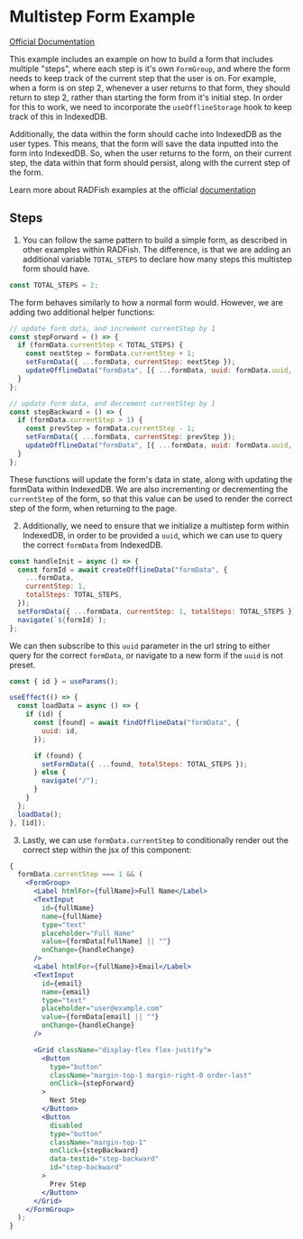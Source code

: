 # Multistep Form Example

[Official Documentation](https://nmfs-radfish.github.io/documentation/)

This example includes an example on how to build a form that includes multiple "steps", where each step is it's own `FormGroup`, and where the form needs to keep track of the current step that the user is on. For example, when a form is on step 2, whenever a user returns to that form, they should return to step 2, rather than starting the form from it's initial step. In order for this to work, we need to incorporate the `useOfflineStorage` hook to keep track of this in IndexedDB.

Additionally, the data within the form should cache into IndexedDB as the user types. This means, that the form will save the data inputted into the form into IndexedDB. So, when the user returns to the form, on their current step, the data within that form should persist, along with the current step of the form.

Learn more about RADFish examples at the official [documentation](https://nmfs-radfish.github.io/documentation/docs/examples/templates_examples)

## Steps

1. You can follow the same pattern to build a simple form, as described in other examples within RADFish. The difference, is that we are adding an additional variable `TOTAL_STEPS` to declare how many steps this multistep form should have.

```jsx
const TOTAL_STEPS = 2;
```

The form behaves similarly to how a normal form would. However, we are adding two additional helper functions:

```jsx
// update form data, and increment currentStep by 1
const stepForward = () => {
  if (formData.currentStep < TOTAL_STEPS) {
    const nextStep = formData.currentStep + 1;
    setFormData({ ...formData, currentStep: nextStep });
    updateOfflineData("formData", [{ ...formData, uuid: formData.uuid, currentStep: nextStep }]);
  }
};

// update form data, and decrement currentStep by 1
const stepBackward = () => {
  if (formData.currentStep > 1) {
    const prevStep = formData.currentStep - 1;
    setFormData({ ...formData, currentStep: prevStep });
    updateOfflineData("formData", [{ ...formData, uuid: formData.uuid, currentStep: prevStep }]);
  }
};
```

These functions will update the form's data in state, along with updating the formData within IndexedDB. We are also incrementing or decrementing the `currentStep` of the form, so that this value can be used to render the correct step of the form, when returning to the page.

2. Additionally, we need to ensure that we initialize a multistep form within IndexedDB, in order to be provided a `uuid`, which we can use to query the correct `formData` from IndexedDB.

```jsx
const handleInit = async () => {
  const formId = await createOfflineData("formData", {
    ...formData,
    currentStep: 1,
    totalSteps: TOTAL_STEPS,
  });
  setFormData({ ...formData, currentStep: 1, totalSteps: TOTAL_STEPS });
  navigate(`${formId}`);
};
```

We can then subscribe to this `uuid` parameter in the url string to either query for the correct `formData`, or navigate to a new form if the `uuid` is not preset.

```jsx
const { id } = useParams();

useEffect(() => {
  const loadData = async () => {
    if (id) {
      const [found] = await findOfflineData("formData", {
        uuid: id,
      });

      if (found) {
        setFormData({ ...found, totalSteps: TOTAL_STEPS });
      } else {
        navigate("/");
      }
    }
  };
  loadData();
}, [id]);
```

3. Lastly, we can use `formData.currentStep` to conditionally render out the correct step within the jsx of this component:

```jsx
{
  formData.currentStep === 1 && (
    <FormGroup>
      <Label htmlFor={fullName}>Full Name</Label>
      <TextInput
        id={fullName}
        name={fullName}
        type="text"
        placeholder="Full Name"
        value={formData[fullName] || ""}
        onChange={handleChange}
      />
      <Label htmlFor={fullName}>Email</Label>
      <TextInput
        id={email}
        name={email}
        type="text"
        placeholder="user@example.com"
        value={formData[email] || ""}
        onChange={handleChange}
      />

      <Grid className="display-flex flex-justify">
        <Button
          type="button"
          className="margin-top-1 margin-right-0 order-last"
          onClick={stepForward}
        >
          Next Step
        </Button>
        <Button
          disabled
          type="button"
          className="margin-top-1"
          onClick={stepBackward}
          data-testid="step-backward"
          id="step-backward"
        >
          Prev Step
        </Button>
      </Grid>
    </FormGroup>
  );
}
```
